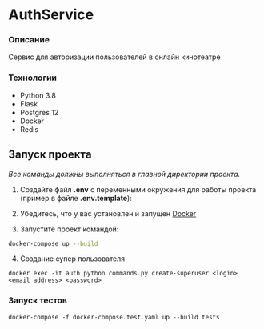 # AuthService

### Описание
Сервис для авторизации пользователей в онлайн кинотеатре

### Технологии

- Python 3.8
- Flask
- Postgres 12
- Docker
- Redis

## Запуск проекта

_Все команды должны выполняться в главной директории проекта._

1. Создайте файл **.env** с переменными окружения для работы проекта (пример в файле **.env.template**):

2. Убедитесь, что у вас
   установлен и запущен [Docker](https://www.docker.com/products/docker-desktop)
3. Запустите проект командой:

```bash
docker-compose up --build 
```

4. Создание супер пользователя
```
docker exec -it auth python commands.py create-superuser <login> <email address> <password>
```


### Запуск тестов
```
docker-compose -f docker-compose.test.yaml up --build tests
```